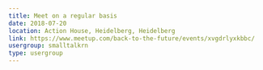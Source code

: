 ```yaml
---
title: Meet on a regular basis
date: 2018-07-20
location: Action House, Heidelberg, Heidelberg
link: https://www.meetup.com/back-to-the-future/events/xvgdrlyxkbbc/
usergroup: smalltalkrn
type: usergroup
---
```

